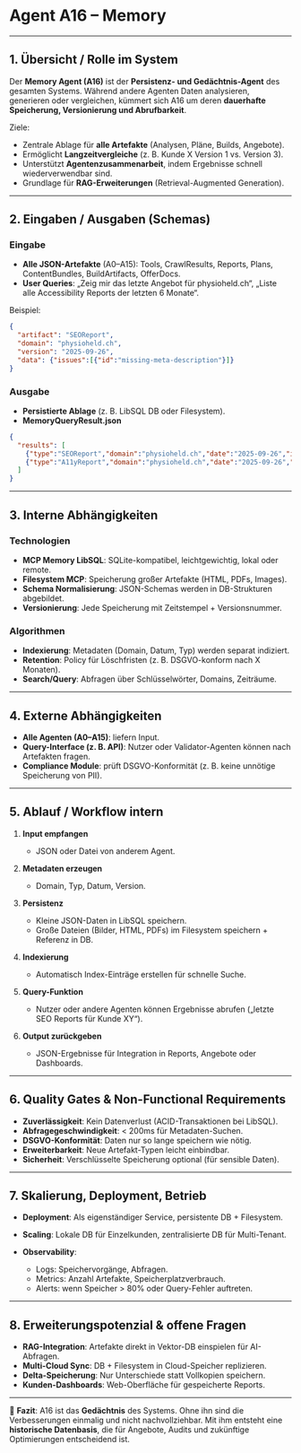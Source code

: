 # Agent A16 – Memory

---

## 1. Übersicht / Rolle im System

Der **Memory Agent (A16)** ist der **Persistenz- und Gedächtnis-Agent** des gesamten Systems.
Während andere Agenten Daten analysieren, generieren oder vergleichen, kümmert sich A16 um deren **dauerhafte Speicherung, Versionierung und Abrufbarkeit**.

Ziele:

* Zentrale Ablage für **alle Artefakte** (Analysen, Pläne, Builds, Angebote).
* Ermöglicht **Langzeitvergleiche** (z. B. Kunde X Version 1 vs. Version 3).
* Unterstützt **Agentenzusammenarbeit**, indem Ergebnisse schnell wiederverwendbar sind.
* Grundlage für **RAG-Erweiterungen** (Retrieval-Augmented Generation).

---

## 2. Eingaben / Ausgaben (Schemas)

### Eingabe

* **Alle JSON-Artefakte** (A0–A15): Tools, CrawlResults, Reports, Plans, ContentBundles, BuildArtifacts, OfferDocs.
* **User Queries**: „Zeig mir das letzte Angebot für physioheld.ch“, „Liste alle Accessibility Reports der letzten 6 Monate“.

Beispiel:

```json
{
  "artifact": "SEOReport",
  "domain": "physioheld.ch",
  "version": "2025-09-26",
  "data": {"issues":[{"id":"missing-meta-description"}]}
}
```

### Ausgabe

* **Persistierte Ablage** (z. B. LibSQL DB oder Filesystem).
* **MemoryQueryResult.json**

```json
{
  "results": [
    {"type":"SEOReport","domain":"physioheld.ch","date":"2025-09-26","issues":3},
    {"type":"A11yReport","domain":"physioheld.ch","date":"2025-09-26","violations":23}
  ]
}
```

---

## 3. Interne Abhängigkeiten

### Technologien

* **MCP Memory LibSQL**: SQLite-kompatibel, leichtgewichtig, lokal oder remote.
* **Filesystem MCP**: Speicherung großer Artefakte (HTML, PDFs, Images).
* **Schema Normalisierung**: JSON-Schemas werden in DB-Strukturen abgebildet.
* **Versionierung**: Jede Speicherung mit Zeitstempel + Versionsnummer.

### Algorithmen

* **Indexierung**: Metadaten (Domain, Datum, Typ) werden separat indiziert.
* **Retention**: Policy für Löschfristen (z. B. DSGVO-konform nach X Monaten).
* **Search/Query**: Abfragen über Schlüsselwörter, Domains, Zeiträume.

---

## 4. Externe Abhängigkeiten

* **Alle Agenten (A0–A15)**: liefern Input.
* **Query-Interface (z. B. API)**: Nutzer oder Validator-Agenten können nach Artefakten fragen.
* **Compliance Module**: prüft DSGVO-Konformität (z. B. keine unnötige Speicherung von PII).

---

## 5. Ablauf / Workflow intern

1. **Input empfangen**

   * JSON oder Datei von anderem Agent.

2. **Metadaten erzeugen**

   * Domain, Typ, Datum, Version.

3. **Persistenz**

   * Kleine JSON-Daten in LibSQL speichern.
   * Große Dateien (Bilder, HTML, PDFs) im Filesystem speichern + Referenz in DB.

4. **Indexierung**

   * Automatisch Index-Einträge erstellen für schnelle Suche.

5. **Query-Funktion**

   * Nutzer oder andere Agenten können Ergebnisse abrufen („letzte SEO Reports für Kunde XY“).

6. **Output zurückgeben**

   * JSON-Ergebnisse für Integration in Reports, Angebote oder Dashboards.

---

## 6. Quality Gates & Non-Functional Requirements

* **Zuverlässigkeit**: Kein Datenverlust (ACID-Transaktionen bei LibSQL).
* **Abfragegeschwindigkeit**: < 200ms für Metadaten-Suchen.
* **DSGVO-Konformität**: Daten nur so lange speichern wie nötig.
* **Erweiterbarkeit**: Neue Artefakt-Typen leicht einbindbar.
* **Sicherheit**: Verschlüsselte Speicherung optional (für sensible Daten).

---

## 7. Skalierung, Deployment, Betrieb

* **Deployment**: Als eigenständiger Service, persistente DB + Filesystem.
* **Scaling**: Lokale DB für Einzelkunden, zentralisierte DB für Multi-Tenant.
* **Observability**:

  * Logs: Speichervorgänge, Abfragen.
  * Metrics: Anzahl Artefakte, Speicherplatzverbrauch.
  * Alerts: wenn Speicher > 80% oder Query-Fehler auftreten.

---

## 8. Erweiterungspotenzial & offene Fragen

* **RAG-Integration**: Artefakte direkt in Vektor-DB einspielen für AI-Abfragen.
* **Multi-Cloud Sync**: DB + Filesystem in Cloud-Speicher replizieren.
* **Delta-Speicherung**: Nur Unterschiede statt Vollkopien speichern.
* **Kunden-Dashboards**: Web-Oberfläche für gespeicherte Reports.

---

📄 **Fazit**:
A16 ist das **Gedächtnis** des Systems. Ohne ihn sind die Verbesserungen einmalig und nicht nachvollziehbar.
Mit ihm entsteht eine **historische Datenbasis**, die für Angebote, Audits und zukünftige Optimierungen entscheidend ist.
